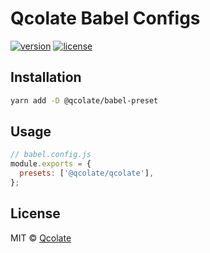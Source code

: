 # Qcolate Babel Configs

[![version][npm-img]][npm-url] [![license][license-img]][license-url]


## Installation

```bash
yarn add -D @qcolate/babel-preset
```


## Usage

```javascript
// babel.config.js
module.exports = {
  presets: ['@qcolate/qcolate'],
};
```

## License

MIT © [Qcolate][qcolate-url]

<!-- link -->


[qcolate-url]: https://qcolate.com


[license-img]: https://img.shields.io/npm/l/@qcolate/babel-preset.svg?style=flat&colorA=000000&colorB=000000

[license-url]: ./LICENSE


[npm-img]: https://img.shields.io/npm/v/@qcolate/babel-preset?style=flat&colorA=000000&colorB=000000

[npm-url]: https://www.npmjs.com/package/@qcolate/babel-preset
